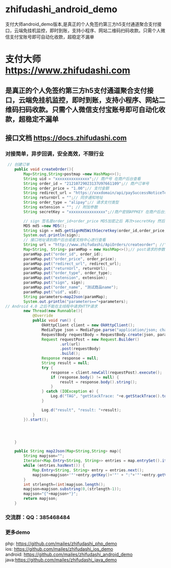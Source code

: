 # zhifudashi_android_demo
支付大师android_demo版本,是真正的个人免签约第三方h5支付通道聚合支付接口，云端免挂机监控，即时到账，支持小程序、网站二维码扫码收款。只需个人微信支付宝账号即可自动化收款，超稳定不漏单
# 支付大师 https://www.zhifudashi.com
## 是真正的个人免签约第三方h5支付通道聚合支付接口，云端免挂机监控，即时到账，支持小程序、网站二维码扫码收款。只需个人微信支付宝账号即可自动化收款，超稳定不漏单

## 接口文档  https://docs.zhifudashi.com

### 对接简单，异步回调，安全高效，不限行业


``` java
 // 创建订单
    public void createOrder(){
        Map<String,String>postmap =new HashMap<>();
        String uid = "xxxxxxxxxxxxxxx";// 商户号 在商户后台查看
        String order_id = "21210729023137U97661109";// 商户订单号
        String order_price = "1.00";// 支付金额
        String redirect_url = "https://xxxdomain/api/paySuccessNoticeTest";// 填写您的接收支付成功的异步通知地址
        String returnUrl = "";// 同步通知地址
        String order_type = "alipay";// 请求支付类型
        String extension = ""; // 附加参数
        String secretKey = "xxxxxxxxxxxxxxxx";//商户密钥APPKEY 在商户后台查看

        // sign 签名是order_id+order_price MD5加密之后 再次+secretKey 然后再次MD5
        MD5 md5 =new MD5();
        String sign = md5.getSignMd5WithSecretkey(order_id,order_price,secretKey);
        System.out.println(sign);
        // 接口地址请到商户后台或者文档中心进行查看
        String url = "http://www.zhifudashi/ApiOrders/createorder"; //"http://www.zhifudashi/ApiOrders/createorder";// 发起订单地址
        Map<String, String> paramMap = new HashMap<>();// post请求的参数
        paramMap.put("order_id", order_id);
        paramMap.put("order_price", order_price);
        paramMap.put("redirect_url", redirect_url);
        paramMap.put("returnUrl", returnUrl);
        paramMap.put("order_type", order_type);
        paramMap.put("extension", extension);
        paramMap.put("sign", sign);
        paramMap.put("order_name", "测试商品name");
        paramMap.put("uid", uid);
        String parameters=map2Json(paramMap);
        System.out.println("parameters=="+parameters);
// Android 4.0 之后不能在主线程中请求HTTP请求
        new Thread(new Runnable(){
            @Override
            public void run() {
                OkHttpClient client = new OkHttpClient();
                MediaType json = MediaType.parse("application/json; charset=utf-8");
                RequestBody requestBody = RequestBody.create(json, parameters);
                Request requestPost = new Request.Builder()
                        .url(url)
                        .post(requestBody)
                        .build();
                Response response = null;
                String result = null;
                try {
                    response = client.newCall(requestPost).execute();
                    if (response.body() != null) {
                        result = response.body().string();
                    }
                } catch (IOException e) {
                    Log.d("TAG", "getStackTrace: "+e.getStackTrace().toString());
                }

                Log.d("result", "result: "+result);
            }
        }).start();




    }

    public String map2Json(Map<String,String> map){
        String mapjson="";
        Iterator<Map.Entry<String, String>> entries = map.entrySet().iterator();
        while (entries.hasNext()) {
            Map.Entry<String, String> entry = entries.next();
            mapjson=mapjson+'"'+entry.getKey()+'"' + ":"+'"'+entry.getValue()+'"'+",";
        }
        int strlength=(int)mapjson.length();
        mapjson=mapjson.substring(0,(strlength-1));
        mapjson="{"+mapjson+"}";
        return mapjson;
    }

```

### 交流群：QQ：385468484

### 更多demo
php:   https://github.com/mailes/zhifudashi_php_demo  
ios: https://github.com/mailes/zhifudashi_ios_demo    
android: https://github.com/mailes/zhifudashi_android_demo   
java:https://github.com/mailes/zhifudashi_java_demo   


